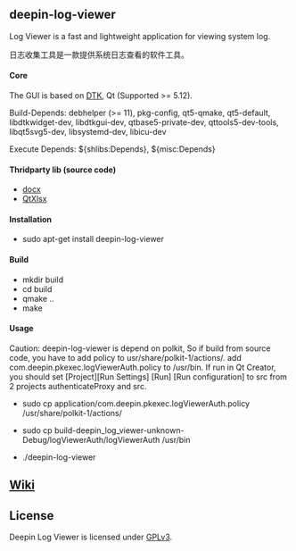 ## deepin-log-viewer
Log Viewer is a fast and lightweight application for viewing system log.

日志收集工具是一款提供系统日志查看的软件工具。

#### Core
The GUI is based on [DTK](https://github.com/linuxdeepin/dtkwidget), Qt (Supported >= 5.12).

Build-Depends:
debhelper (>= 11), pkg-config, qt5-qmake, qt5-default, libdtkwidget-dev, libdtkgui-dev, qtbase5-private-dev, qttools5-dev-tools, libqt5svg5-dev, libsystemd-dev, libicu-dev

Execute Depends:
${shlibs:Depends}, ${misc:Depends}

#### Thridparty lib (source code)
- [docx](https://github.com/lpxxn/docx)
- [QtXlsx](http://qtxlsx.debao.me)

#### Installation
* sudo apt-get install deepin-log-viewer

#### Build
- mkdir build
- cd build
- qmake ..
- make

#### Usage
Caution: deepin-log-viewer is depend on polkit, So if build from source code, 
you have to add policy to usr/share/polkit-1/actions/. 
add com.deepin.pkexec.logViewerAuth.policy to /usr/bin.
If run in Qt Creator, you should set [Project][Run Settings] [Run] [Run configuration] to src from 2 projects authenticateProxy and src.

- sudo cp application/com.deepin.pkexec.logViewerAuth.policy /usr/share/polkit-1/actions/
- sudo cp build-deepin_log_viewer-unknown-Debug/logViewerAuth/logViewerAuth /usr/bin

- ./deepin-log-viewer

## [Wiki](https://wiki.deepin.org/)
## License

Deepin Log Viewer is licensed under [GPLv3](LICENSE).


